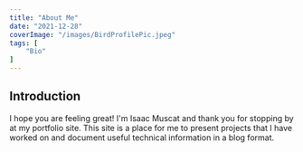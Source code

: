 ```yaml
---
title: "About Me"
date: "2021-12-28"
coverImage: "/images/BirdProfilePic.jpeg"
tags: [
	"Bio"
]
---
```


## Introduction
I hope you are feeling great! I'm Isaac Muscat and thank you for stopping by at my portfolio site. This site is a place for me to present projects that I have worked on and document useful technical information in a blog format.

